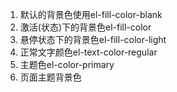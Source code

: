 1. 默认的背景色使用el-fill-color-blank
2. 激活(状态)下的背景色el-fill-color
3. 悬停状态下的背景色el-fill-color-light
4. 正常文字颜色el-text-color-regular
5. 主题色el-color-primary
6. 页面主题背景色
